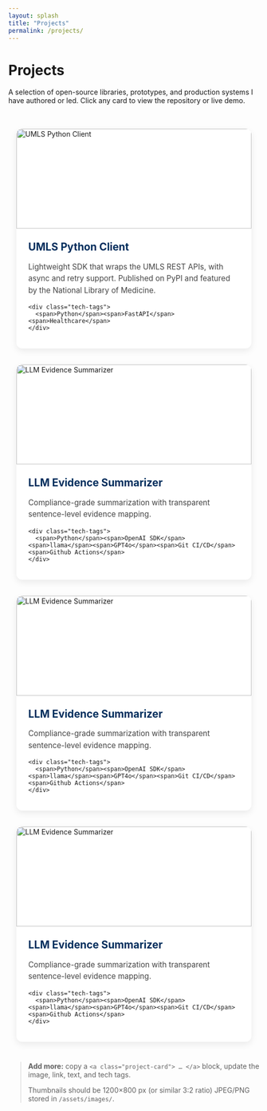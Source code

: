 ```yaml
---
layout: splash
title: "Projects"
permalink: /projects/
---
```


<style>
/* ===== PROJECT GRID ===== */
.project-grid{
  display:grid;
  grid-template-columns:repeat(auto-fit,minmax(340px,1fr));
  gap:2rem;
  max-width:1200px;
  margin:3rem auto 2.5rem;
  padding:0 1rem;
}

/* ===== CARD ===== */
.project-card{
  background:#fff;
  border-radius:12px;
  overflow:hidden;
  box-shadow:0 5px 14px rgba(0,0,0,.08);
  transition:.25s transform,.25s box-shadow;
  text-decoration:none;color:inherit;
}
.project-card:hover{
  transform:translateY(-6px);
  box-shadow:0 10px 24px rgba(0,0,0,.15);
}
.project-thumb{
  width:100%;
  height:200px;
  object-fit:cover;
  display:block;
}
.project-body{
  padding:1.25rem 1.5rem;
}
.project-body h3{
  margin:.25rem 0 .6rem;
  font-size:1.3rem;
  color:#002d5c;
}
.project-body p{
  font-size:.95rem;
  line-height:1.55;
  color:#444;
}
.tech-tags{
  margin-top:1rem;
  display:flex;flex-wrap:wrap;gap:.4rem;
}
.tech-tags span{
  padding:4px 8px;
  font-size:.75rem;
  background:#f0f4ff;
  border-radius:4px;
  color:#002d5c;
  font-weight:600;
}
</style>

# Projects

A selection of open-source libraries, prototypes, and production systems I have authored or led.
Click any card to view the repository or live demo.

<div class="project-grid">

<!-- ========== PROJECT 1 ========== -->
<a class="project-card" href="https://github.com/palasht75/umls-python-client" target="_blank" rel="noopener">
  <img class="project-thumb" src="/assets/images/proj-umls.jpg" alt="UMLS Python Client">
  <div class="project-body">
    <h3>UMLS Python Client</h3>
    <p>Lightweight SDK that wraps the UMLS REST APIs, with async and retry support.
       Published on PyPI and featured by the National Library of Medicine.</p>

    <div class="tech-tags">
      <span>Python</span><span>FastAPI</span><span>Healthcare</span>
    </div>
  </div>
</a>

<!-- ========== PROJECT 2 ========== -->
<a class="project-card" href="https://github.com/palasht75/llm-evidence-summarizer" target="_blank" rel="noopener">
  <img class="project-thumb" src="/assets/images/llm-summarization.jpg" alt="LLM Evidence Summarizer">
  <div class="project-body">
    <h3>LLM Evidence Summarizer</h3>
    <p>Compliance-grade summarization with transparent sentence-level evidence mapping.</p>

    <div class="tech-tags">
      <span>Python</span><span>OpenAI SDK</span><span>llama</span><span>GPT4o</span><span>Git CI/CD</span><span>Github Actions</span>
    </div>
  </div>
</a>


<!-- ========== PROJECT 3 ========== -->
<a class="project-card" href="https://github.com/palasht75/llm-evidence-summarizer" target="_blank" rel="noopener">
  <img class="project-thumb" src="/assets/images/llm-summarization.jpg" alt="LLM Evidence Summarizer">
  <div class="project-body">
    <h3>LLM Evidence Summarizer</h3>
    <p>Compliance-grade summarization with transparent sentence-level evidence mapping.</p>

    <div class="tech-tags">
      <span>Python</span><span>OpenAI SDK</span><span>llama</span><span>GPT4o</span><span>Git CI/CD</span><span>Github Actions</span>
    </div>
  </div>
</a>

<!-- ========== PROJECT 2 ========== -->
<a class="project-card" href="https://github.com/palasht75/llm-evidence-summarizer" target="_blank" rel="noopener">
  <img class="project-thumb" src="/assets/images/llm-summarization.jpg" alt="LLM Evidence Summarizer">
  <div class="project-body">
    <h3>LLM Evidence Summarizer</h3>
    <p>Compliance-grade summarization with transparent sentence-level evidence mapping.</p>

    <div class="tech-tags">
      <span>Python</span><span>OpenAI SDK</span><span>llama</span><span>GPT4o</span><span>Git CI/CD</span><span>Github Actions</span>
    </div>
  </div>
</a>

</div>

> **Add more:** copy a `<a class="project-card"> … </a>` block,
> update the image, link, text, and tech tags.
>
> Thumbnails should be 1200×800 px (or similar 3:2 ratio) JPEG/PNG
> stored in `/assets/images/`.
